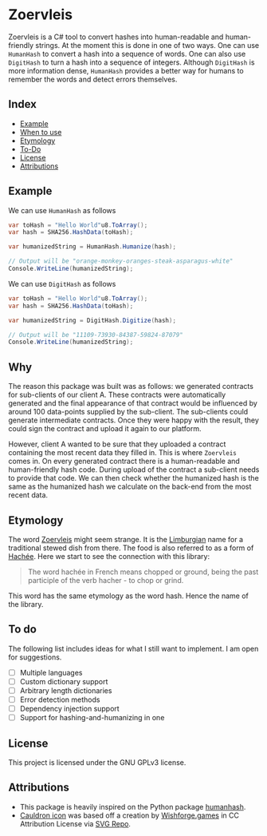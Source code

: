 # Zoervleis
Zoervleis is a C# tool to convert hashes into human-readable and human-friendly strings.
At the moment this is done in one of two ways.
One can use `HumanHash` to convert a hash into a sequence of words.
One can also use `DigitHash` to turn a hash into a sequence of integers.
Although `DigitHash` is more information dense, `HumanHash` provides a better way for humans to remember the words and detect errors themselves.

## Index
- [Example](#example)
- [When to use](#when-to-use)
- [Etymology](#etymology)
- [To-Do](#to-do)
- [License](#license)
- [Attributions](#attributions)

## Example
We can use `HumanHash` as follows
```csharp
var toHash = "Hello World"u8.ToArray();
var hash = SHA256.HashData(toHash);

var humanizedString = HumanHash.Humanize(hash);

// Output will be "orange-monkey-oranges-steak-asparagus-white"
Console.WriteLine(humanizedString); 
```

We can use `DigitHash` as follows
```csharp
var toHash = "Hello World"u8.ToArray();
var hash = SHA256.HashData(toHash);

var humanizedString = DigitHash.Digitize(hash);

// Output will be "11109-73930-84387-59824-87079"
Console.WriteLine(humanizedString); 
```

## Why
The reason this package was built was as follows:
we generated contracts for sub-clients of our client A.
These contracts were automatically generated and the final appearance of that contract would be influenced by around 100 data-points supplied by the sub-client.
The sub-clients could generate intermediate contracts.
Once they were happy with the result, they could sign the contract and upload it again to our platform.

However, client A wanted to be sure that they uploaded a contract containing the most recent data they filled in.
This is where `Zoervleis` comes in. 
On every generated contract there is a human-readable and human-friendly hash code.
During upload of the contract a sub-client needs to provide that code.
We can then check whether the humanized hash is the same as the humanized hash we calculate on the back-end from the most recent data.

## Etymology
The word [Zoervleis](https://en.wikipedia.org/wiki/Zoervleis) might seem strange.
It is the [Limburgian](https://en.wikipedia.org/wiki/Limburgish) name for a traditional stewed dish from there.
The food is also referred to as a form of [Hachée](https://en.wikipedia.org/wiki/Hach%C3%A9e).
Here we start to see the connection with this library:

> The word hachée in French means chopped or ground, being the past participle of the verb hacher - to chop or grind.

This word has the same etymology as the word hash.
Hence the name of the library.

## To do
The following list includes ideas for what I still want to implement.
I am open for suggestions.

- [ ] Multiple languages
- [ ] Custom dictionary support
- [ ] Arbitrary length dictionaries
- [ ] Error detection methods
- [ ] Dependency injection support
- [ ] Support for hashing-and-humanizing in one

## License
This project is licensed under the GNU GPLv3 license.

## Attributions
- This package is heavily inspired on the Python package [humanhash](https://github.com/zacharyvoase/humanhash).
- [Cauldron icon](assets/Icon.svg) was based off a creation by [Wishforge.games](https://www.wishforge.games/?ref=svgrepo.com) in CC Attribution License via [SVG Repo](https://www.svgrepo.com/).